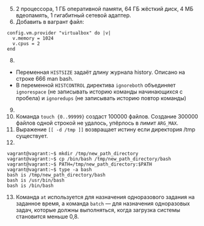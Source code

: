 5. 2 процессора, 1 ГБ оперативной памяти, 64 ГБ жёсткий диск, 4 МБ вдеопамять, 1 гигабитный сетевой адаптер.
6. Добавить в вагрант файл:
```
config.vm.provider "virtualbox" do |v|
  v.memory = 1024
  v.cpus = 2
end
```
8. 
- Переменная `HISTSIZE` задаёт длину журнала history. Описано на строке 666 man bash.
- В переменной `HISTCONTROL` директива `ignoreboth` объединяет `ignorespace` (не записывать историю команды начинающихся с пробела) и `ignoredups` (не записывать историю повтор команды)
9. 
10. Команда `touch {0..99999}` создаст 100000 файлов. Создание 300000 файлов одной строкой не удалось, упёрлось в лимит `ARG_MAX`.
11. Выражение `[[ -d /tmp ]]` возвращает истину если директория /tmp существует.
12. 
```
vagrant@vagrant:~$ mkdir /tmp/new_path_directory
vagrant@vagrant:~$ cp /bin/bash /tmp/new_path_directory/bash
vagrant@vagrant:~$ PATH=/tmp/new_path_directory:$PATH
vagrant@vagrant:~$ type -a bash
bash is /tmp/new_path_directory/bash
bash is /usr/bin/bash
bash is /bin/bash
```
13. Команда `at` используется для назначения одноразового задания на заданное время, а команда `batch` — для назначения одноразовых задач, которые должны выполняться, когда загрузка системы становится меньше 0,8.